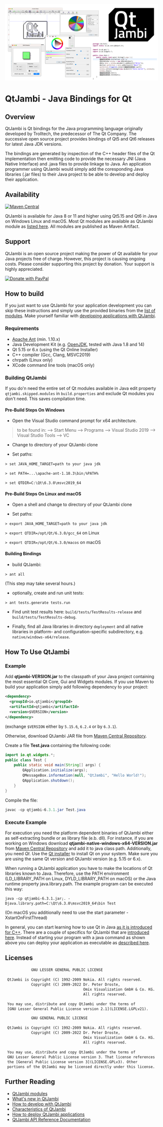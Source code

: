 ![QtJambi - Java Bindings for Qt](https://github.com/OmixVisualization/qtjambi/raw/master/www/images/QtJambi_eyecatcher.png "QtJambi - Java Bindings for Qt")

# QtJambi - Java Bindings for Qt

## Overview

QtJambi is Qt bindings for the Java programming language originally developed by Trolltech, the predecessor of The Qt Company. 
The successive open source project provides bindings of Qt5 and Qt6 releases for latest Java JDK versions.

The bindings are generated by inspection of the C++ header files of the Qt implementation then emitting code to provide the 
necessary JNI (Java Native Interface) and .java files to provide linkage to Java. An application programmer using QtJambi 
would simply add the coresponding Java libraries (.jar files) to their Java project to be able to develop and deploy their application.

## Availability

[![Maven Central](https://maven-badges.herokuapp.com/maven-central/io.qtjambi/qtjambi/badge.svg)](https://search.maven.org/artifact/io.qtjambi/qtjambi)

QtJambi is available for Java 8 or 11 and higher using Qt5.15 and Qt6 in Java on Windows Linux and macOS. 
Most Qt modules are available as QtJambi module as [listed here](www/Modules.md). All modules are published as Maven Artifact.

## Support

QtJambi is an open source project making the power of Qt available for your Java projects free of charge. However, this project is causing ongoing costs. 
Please consider supporting this project by donation. Your support is highly appreciated.

[![Donate with PayPal](https://www.paypalobjects.com/en_US/DK/i/btn/btn_donateCC_LG.gif)](https://www.paypal.com/donate/?hosted_button_id=M5Z5VMA7FFCEE)

## How to build

If you just want to use QtJambi for your application development you can skip these instructions 
and simply use the provided binaries from the [list of modules](www/Modules.md).
Make yourself familiar with [developing applications with QtJambi](www/How-to-develop-Qt-in-Java.md).

### Requirements
* [Apache Ant](https://ant.apache.org/) (min. 1.10.x)
* Java Development Kit (e.g. [OpenJDK](https://adoptopenjdk.net/), tested with Java 1.8 and 14)
* Qt 5.15 or 6.x (using the Qt Online Installer)
* C++ compiler (Gcc, Clang, MSVC2019)
* chrpath (Linux only)
* XCode command line tools (macOS only)

### Building QtJambi
If you do'n need the entire set of Qt modules available in Java edit property `qtjambi.skipped.modules` in `build.properties` and exclude Qt modules you don't need.
This saves compilation time.

#### Pre-Build Steps On Windows
* Open the Visual Studio command prompt for x64 architecture.
> to be found in: --> Start Menu --> Programs --> Visual Studio 2019 --> Visual Studio Tools --> VC

* Change to directory of your QtJambi clone

* Set paths:

`> set JAVA_HOME_TARGET=path to your java jdk`

`> set PATH=...\apache-ant-1.10.3\bin;%PATH%`

`> set QTDIR=C:\Qt\6.3.0\msvc2019_64`

#### Pre-Build Steps On Linux and macOS

* Open a shell and change to directory of your QtJambi clone

* Set paths:

`> export JAVA_HOME_TARGET=path to your java jdk`

`> export QTDIR=/opt/Qt/6.3.0/gcc_64` on Linux

`> export QTDIR=/opt/Qt/6.3.0/macos` on macOS

#### Building Bindings

* build QtJambi:

`> ant all`

(This step may take several hours.)

* optionally, create and run unit tests:

`> ant tests.generate tests.run`

* Find unit test results here: `build/tests/TestResults-release` and `build/tests/TestResults-debug`.

* Finally, find all Java libraries in directory `deployment` and all native libraries in platform- and configuration-specific subdirectory, e.g. `native/windows-x64/release`.

## How To Use QtJambi

### Example

Add **qtjambi-VERSION.jar** to the classpath of your Java project containing the most 
essential Qt Core, Gui and Widgets modules. If you use Maven to build your application simply add following dependency
to your project:

```xml
<dependency>
  <groupId>io.qtjambi</groupId>
  <artifactId>qtjambi</artifactId>
  <version>$VERSION</version>
</dependency>
```
(exchange `$VERSION` either by `5.15.6`, `6.2.4` or by `6.3.1`).

Otherwise, download QtJambi JAR file from [Maven Central Repository](https://search.maven.org/artifact/io.qtjambi/qtjambi/).

Create a file **Test.java** containing the following code:

```java
import io.qt.widgets.*;
public class Test {
    public static void main(String[] args) {
        QApplication.initialize(args);
        QMessageBox.information(null, "QtJambi", "Hello World!");
        QApplication.shutdown();
    }
}
```

Compile the file:

``` powershell
javac -cp qtjambi-6.3.1.jar Test.java
```

### Execute Example

For execution you need the platform dependent binaries of QtJambi either as self-extracting bundle or as library file (e.b. dll). 
For instance, if you are working on Windows download **qtjambi-native-windows-x64-VERSION.jar**
from [Maven Central Repository](https://search.maven.org/artifact/io.qtjambi/qtjambi-native-windows-x64/) and add it to java class path. 
Additionally, you need *Qt*. Use the [Qt installer](https://www.qt.io/download-qt-installer) to install Qt on your system. Make sure you are using the same Qt version and QtJambi version (e.g. 5.15 or 6.x).

When running a QtJambi application you have to make the locations of Qt libraries known to Java.
Therefore, use the PATH environment (LD_LIBRARY_PATH on Linux, DYLD_LIBRARY_PATH on macOS) 
or the Java runtime property java.library.path. The example program can be executed this way:

```
java -cp qtjambi-6.3.1.jar;. -Djava.library.path=C:\Qt\6.3.0\msvc2019_64\bin Test
```

(On macOS you additionally need to use the start parameter -XstartOnFirstThread)

In general, you can start learning how to use Qt in Java [as it is introduced for C++](https://doc.qt.io/qt-6/gettingstarted.html#create-your-first-applications). 
There are a couple of specifics for QtJambi that are [introduced here](/www/Characteristics-of-QtJambi.md). 
Instead of starting your program with a java command as shown above you can deploy your application as executable as [described here](/www/How-to-deploy-QtJambi-applications.md).

## Licenses

```
            GNU LESSER GENERAL PUBLIC LICENSE

 QtJambi is Copyright (C) 1992-2009 Nokia. All rights reserved.
            Copyright (C) 2009-2022 Dr. Peter Droste, 
                                    Omix Visualization GmbH & Co. KG. 
                                    All rights reserved.

 You may use, distribute and copy QtJambi under the terms of
 [GNU Lesser General Public License version 2.1](LICENSE.LGPLv21).
```

```
            GNU GENERAL PUBLIC LICENSE

 QtJambi is Copyright (C) 1992-2009 Nokia. All rights reserved.
            Copyright (C) 2009-2022 Dr. Peter Droste, 
                                    Omix Visualization GmbH & Co. KG. 
                                    All rights reserved.

 You may use, distribute and copy QtJambi under the terms of
 GNU Lesser General Public License version 3. That license references
 the [General Public License version 3](LICENSE.GPLv3). Other
 portions of the QtJambi may be licensed directly under this license.
```


## Further Reading

* [QtJambi modules](www/Modules.md)
* [What's new in QtJambi](www/Whats-New.md)
* [How to develop with QtJambi](www/How-to-develop-Qt-in-Java.md)
* [Characteristics of QtJambi](www/Characteristics-of-QtJambi.md)
* [How to deploy QtJambi applications](www/How-to-deploy-QtJambi-applications.md)
* [QtJambi API Reference Documentation](https://doc.qtjambi.io/latest)
